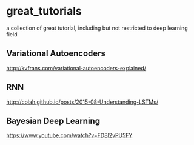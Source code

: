 # great_tutorials
a collection of great tutorial, including but not restricted to deep learning field

## Variational Autoencoders 
http://kvfrans.com/variational-autoencoders-explained/

## RNN
http://colah.github.io/posts/2015-08-Understanding-LSTMs/

## Bayesian Deep Learning
https://www.youtube.com/watch?v=FD8l2vPU5FY
